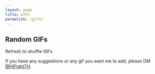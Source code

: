 ```yaml
---
layout: page
title: GIFs
permalink: /gifs/
---
```


<h2>Random GIFs</h2>

<div id="gfy-list">
</div>

Refresh to shuffle GIFs

If you have any suggestions or any gif you want me to add, 
please DM <a href="https://twitter.com/HiFightTH">@HiFightTH</a>.


<script src="{{ site.baseurl }}/static/js/gifs_page.js"></script>
	
	